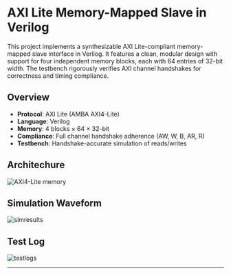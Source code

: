 # AXI Lite Memory-Mapped Slave in Verilog

This project implements a synthesizable AXI Lite-compliant memory-mapped slave interface in Verilog. It features a clean, modular design with support for four independent memory blocks, each with 64 entries of 32-bit width. The testbench rigorously verifies AXI channel handshakes for correctness and timing compliance.

## Overview

- **Protocol**: AXI Lite (AMBA AXI4-Lite)
- **Language**: Verilog
- **Memory**: 4 blocks × 64 × 32-bit
- **Compliance**: Full channel handshake adherence (AW, W, B, AR, R)
- **Testbench**: Handshake-accurate simulation of reads/writes

## Architechure

![AXI4-Lite memory](https://github.com/user-attachments/assets/3fbb2147-146c-42ee-8091-e2ce3fbdfaae)

## Simulation Waveform

![simresults](https://github.com/user-attachments/assets/203beb6d-cb09-4dc9-99a1-561e6c33d9b3)

## Test Log

![testlogs](https://github.com/user-attachments/assets/952bf1a9-3fa5-4ebf-b599-d58e896fda0e)

---
